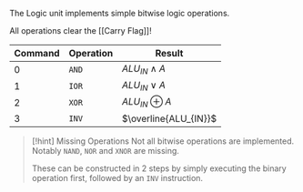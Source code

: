 The Logic unit implements simple bitwise logic operations.

All operations clear the [[Carry Flag]]!

| Command | Operation | Result                |
| ------- | --------- | --------------------- |
| 0       | `AND`     | $ALU_{IN} \wedge A$   |
| 1       | `IOR`     | $ALU_{IN} \vee A$     |
| 2       | `XOR`     | $ALU_{IN} \oplus A$   |
| 3       | `INV`     | $\overline{ALU_{IN}}$ |

>[!hint] Missing Operations
>Not all bitwise operations are implemented. Notably `NAND`, `NOR` and `XNOR` are missing.
>
>These can be constructed in 2 steps by simply executing the binary operation first, followed by an `INV` instruction.

